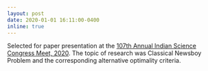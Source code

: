 ```yaml
---
layout: post
date: 2020-01-01 16:11:00-0400
inline: true
---
```


Selected for paper presentation at the [107th Annual Indian Science Congress Meet, 2020](http://www.sciencecongress.nic.in/). The topic of research was Classical Newsboy Problem and the corresponding alternative optimality criteria.  
